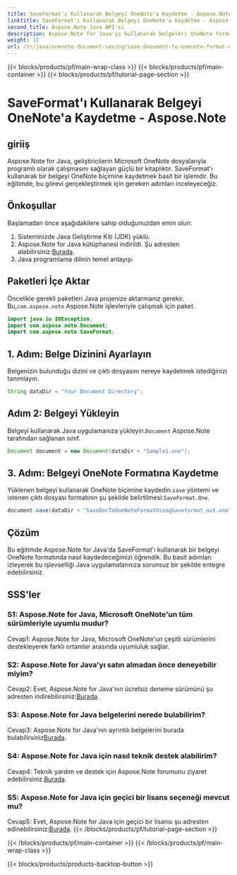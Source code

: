 ```yaml
---
title: SaveFormat'ı Kullanarak Belgeyi OneNote'a Kaydetme - Aspose.Note
linktitle: SaveFormat'ı Kullanarak Belgeyi OneNote'a Kaydetme - Aspose.Note
second_title: Aspose.Note Java API'si
description: Aspose.Note for Java'yı kullanarak belgeleri OneNote formatında nasıl kaydedeceğinizi öğrenin. Java uygulamalarınızla sorunsuz entegrasyon için bu adım adım öğreticiyi izleyin.
weight: 12
url: /tr/java/onenote-document-saving/save-document-to-onenote-format-using-saveformat/
---
```


{{< blocks/products/pf/main-wrap-class >}}
{{< blocks/products/pf/main-container >}}
{{< blocks/products/pf/tutorial-page-section >}}

# SaveFormat'ı Kullanarak Belgeyi OneNote'a Kaydetme - Aspose.Note

## giriiş

Aspose.Note for Java, geliştiricilerin Microsoft OneNote dosyalarıyla programlı olarak çalışmasını sağlayan güçlü bir kitaplıktır. SaveFormat'ı kullanarak bir belgeyi OneNote biçimine kaydetmek basit bir işlemdir. Bu eğitimde, bu görevi gerçekleştirmek için gereken adımları inceleyeceğiz.

## Önkoşullar

Başlamadan önce aşağıdakilere sahip olduğunuzdan emin olun:

1. Sisteminizde Java Geliştirme Kiti (JDK) yüklü.
2.  Aspose.Note for Java kütüphanesi indirildi. Şu adresten alabilirsiniz:[Burada](https://releases.aspose.com/note/java/).
3. Java programlama dilinin temel anlayışı.

## Paketleri İçe Aktar

 Öncelikle gerekli paketleri Java projenize aktarmanız gerekir. Bu,`com.aspose.note` Aspose.Note işlevleriyle çalışmak için paket.

```java
import java.io.IOException;
import com.aspose.note.Document;
import com.aspose.note.SaveFormat;
```

## 1. Adım: Belge Dizinini Ayarlayın

Belgenizin bulunduğu dizini ve çıktı dosyasını nereye kaydetmek istediğinizi tanımlayın.

```java
String dataDir = "Your Document Directory";
```

## Adım 2: Belgeyi Yükleyin

 Belgeyi kullanarak Java uygulamanıza yükleyin.`Document` Aspose.Note tarafından sağlanan sınıf.

```java
Document document = new Document(dataDir + "Sample1.one");
```

## 3. Adım: Belgeyi OneNote Formatına Kaydetme

Yüklenen belgeyi kullanarak OneNote biçimine kaydedin.`save` yöntemi ve istenen çıktı dosyası formatının şu şekilde belirtilmesi:`SaveFormat.One`.

```java
document.save(dataDir + "SaveDocToOneNoteFormatUsingSaveformat_out.one", SaveFormat.One);
```

## Çözüm

Bu eğitimde Aspose.Note for Java'da SaveFormat'ı kullanarak bir belgeyi OneNote formatında nasıl kaydedeceğimizi öğrendik. Bu basit adımları izleyerek bu işlevselliği Java uygulamalarınıza sorunsuz bir şekilde entegre edebilirsiniz.

## SSS'ler

### S1: Aspose.Note for Java, Microsoft OneNote'un tüm sürümleriyle uyumlu mudur?

Cevap1: Aspose.Note for Java, Microsoft OneNote'un çeşitli sürümlerini destekleyerek farklı ortamlar arasında uyumluluk sağlar.

### S2: Aspose.Note for Java'yı satın almadan önce deneyebilir miyim?

 Cevap2: Evet, Aspose.Note for Java'nın ücretsiz deneme sürümünü şu adresten indirebilirsiniz:[Burada](https://releases.aspose.com/).

### S3: Aspose.Note for Java belgelerini nerede bulabilirim?

 Cevap3: Aspose.Note for Java'nın ayrıntılı belgelerini burada bulabilirsiniz[Burada](https://reference.aspose.com/note/java/).

### S4: Aspose.Note for Java için nasıl teknik destek alabilirim?

 Cevap4: Teknik yardım ve destek için Aspose.Note forumunu ziyaret edebilirsiniz.[Burada](https://forum.aspose.com/c/note/28).

### S5: Aspose.Note for Java için geçici bir lisans seçeneği mevcut mu?

 Cevap5: Evet, Aspose.Note for Java için geçici bir lisansı şu adresten edinebilirsiniz:[Burada](https://purchase.aspose.com/temporary-license/).
{{< /blocks/products/pf/tutorial-page-section >}}

{{< /blocks/products/pf/main-container >}}
{{< /blocks/products/pf/main-wrap-class >}}

{{< blocks/products/products-backtop-button >}}

